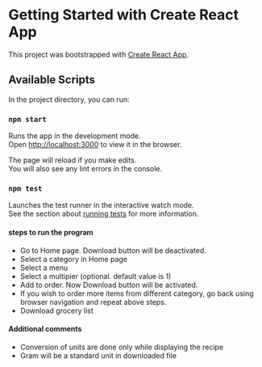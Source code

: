 # Getting Started with Create React App

This project was bootstrapped with [Create React App](https://github.com/facebook/create-react-app).

## Available Scripts

In the project directory, you can run:

### `npm start`

Runs the app in the development mode.\
Open [http://localhost:3000](http://localhost:3000) to view it in the browser.

The page will reload if you make edits.\
You will also see any lint errors in the console.

### `npm test`

Launches the test runner in the interactive watch mode.\
See the section about [running tests](https://facebook.github.io/create-react-app/docs/running-tests) for more information.

#### steps to run the program
- Go to Home page. Download button will be deactivated.
- Select a category in Home page
- Select a menu
- Select a multipier (optional. default value is 1)
- Add to order. Now Download button will be activated.
- If you wish to order more items from different category, go back using browser navigation and repeat above steps.
- Download grocery list

#### Additional comments
- Conversion of units are done only while displaying the recipe
- Gram will be a standard unit in downloaded file
